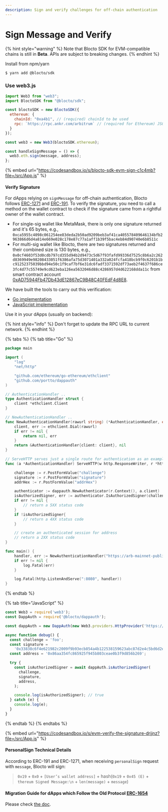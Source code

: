 ```yaml
---
description: Sign and verify challenges for off-chain authentication
---
```


# Sign Message and Verify

{% hint style="warning" %}
Note that Blocto SDK for EVM-compatible chains is still in **Beta**. APIs are subject to breaking changes.
{% endhint %}

Install from npm/yarn

```bash
$ yarn add @blocto/sdk
```

### Use web3.js

```javascript
import Web3 from "web3";
import BloctoSDK from "@blocto/sdk";

const bloctoSDK = new BloctoSDK({
  ethereum: {
    chainId: "0xa4b1", // (required) chainId to be used
    rpc: `https://rpc.ankr.com/arbitrum` // (required for Ethereum) JSON RPC endpoint
  }
});

const web3 = new Web3(bloctoSDK.ethereum);

const handleSignMessage = () => {
  web3.eth.sign(message, address);
};
```

{% embed url="https://codesandbox.io/s/blocto-sdk-evm-sign-c1c4mb?file=/src/App.js" %}

#### Verify Signature

For dApps relying on `signMessage` for off-chain authentication, Blocto follows [ERC-1271](https://eips.ethereum.org/EIPS/eip-1271) and [ERC-191](https://eips.ethereum.org/EIPS/eip-191). To verify the signature, you need to call a method on the wallet contract to check if the signature came from a rightful owner of the wallet contract.

* For single-sig wallet like MetaMask, there is only one signature returned and it's 65 bytes, e.g., `0xca5955c4098c061254ee83deda2b50ad9209beb3af41ca405578409646134bfb2963866d6d4a814e669e028c178e87c77a1aff1b39f5bac4eb84d90740e6b8511c`
* For multi-sig wallet like Blocto, there are two signatures returned and their combined size is 130 bytes, e.g., `0x0cf4603f53d0cdb797cd355d94b2d9473c5d67f93fafd99336d7525c8b6a2c262d8369949e98208433051f6386afa75d3071401a332a024fcfa418bcb9f0c6201b1bc91252375039bbd94e50c1f9caf7bf6e31dc6fadf3371592df73aeb2f4637f686ce3fc4d77c55749e9cd623eba126ea5632046d88c4286957d4d622168dda11c` from smart contract account [0xAD75944Fb47Db43dE12867eC9B48C40FEdF4d8E8](https://etherscan.io/address/0xAD75944Fb47Db43dE12867eC9B48C40FEdF4d8E8#code).

We have built the tools to carry out this verification:

* [Go implementation](https://github.com/portto/dappauth)
* [JavaScript implementation](https://github.com/portto/dappauth.js)

Use it in your dApps (usually on backend):

{% hint style="info" %}
Don't forget to update the RPC URL to current network.
{% endhint %}

{% tabs %}
{% tab title="Go" %}
```go
package main

import (
	"log"
	"net/http"

	"github.com/ethereum/go-ethereum/ethclient"
	"github.com/portto/dappauth"
)

// AuthenticationHandler ..
type AuthenticationHandler struct {
	client *ethclient.Client
}

// NewAuthenticationHandler ..
func NewAuthenticationHandler(rawurl string) (*AuthenticationHandler, error) {
	client, err := ethclient.Dial(rawurl)
	if err != nil {
		return nil, err
	}
	return &AuthenticationHandler{client: client}, nil
}

// ServeHTTP serves just a single route for authentication as an example
func (a *AuthenticationHandler) ServeHTTP(w http.ResponseWriter, r *http.Request) {

	challenge := r.PostFormValue("challenge")
	signature := r.PostFormValue("signature")
	addrHex := r.PostFormValue("addrHex")

	authenticator := dappauth.NewAuthenticator(r.Context(), a.client)
	isAuthorizedSigner, err := authenticator.IsAuthorizedSigner(challenge, signature, addrHex)
	if err != nil {
		// return a 5XX status code
	}
	if !isAuthorizedSigner{
		// return a 4XX status code
	}

	// create an authenticated session for address
	// return a 2XX status code
}

func main() {
	handler, err := NewAuthenticationHandler("https://arb-mainnet-public.unifra.io")
	if err != nil {
		log.Fatal(err)
	}

	log.Fatal(http.ListenAndServe(":8080", handler))
}
```
{% endtab %}

{% tab title="JavaScript" %}
```javascript
const Web3 = require('web3');
const DappAuth = require('@blocto/dappauth');

const dappAuth = new DappAuth(new Web3.providers.HttpProvider('https://arb-mainnet-public.unifra.io'));

async function debug() {
  const challenge = 'foo';
  const signature =
    '0x33838c6f4e621982c2009f9b93ecb854a4b122538159623abc87d2e4c5bd6d2e33591f443b419b3bd2790e455ba6d625f2ca14b822c5cef824ef7e9021443bed1c';
  const address = '0x86aa354fc865925f945b803ceae0b3f9d856b269';

  try {
    const isAuthorizedSigner = await dappAuth.isAuthorizedSigner(
      challenge,
      signature,
      address,
    );

    console.log(isAuthorizedSigner); // true
  } catch (e) {
    console.log(e);
  }
}
```
{% endtab %}
{% endtabs %}

{% embed url="https://codesandbox.io/s/evm-verify-the-signature-drjjnz?file=/src/App.js" %}

#### PersonalSign Technical Details

According to ERC-191 and ERC-1271, when receiving `personalSign` request with `message`, Blocto will sign:

> `0x19` + `0x0` + `[User’s wallet address]` + hash(`0x19` + `0x45 (E)` + `thereum Signed Message:\n` + `len(message)` + `message`)

#### Migration Guide for dApps which Follow the Old Protocol [ERC-1654](https://github.com/ethereum/EIPs/issues/1654)

Please check [the doc](https://portto.notion.site/Off-Chain-Signature-Verification-personalSign-Migration-Guide-509bbea098084542902554c65c6133d8).


